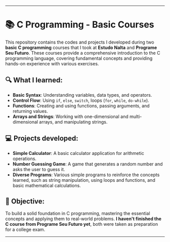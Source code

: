 ___________________________________________________________________________________________________________________________
# 📚 C Programming - Basic Courses

This repository contains the codes and projects I developed during two **basic C programming** 
courses that I took at **Estudo Nalta** and **Programe Seu Futuro**. 
These courses provide a comprehensive introduction to the C programming language, 
covering fundamental concepts and providing hands-on experience with various exercises.

## 🔍 What I learned:
- **Basic Syntax**: Understanding variables, data types, and operators.
- **Control Flow**: Using `if`, `else`, `switch`, loops (`for`, `while`, `do-while`).
- **Functions**: Creating and using functions, passing arguments, and returning values.
- **Arrays and Strings**: Working with one-dimensional and multi-dimensional arrays, and manipulating strings.

## 💻 Projects developed:
- **Simple Calculator**: A basic calculator application for arithmetic operations.
- **Number Guessing Game**: A game that generates a random number and asks the user to guess it.
- **Diverse Programs**: Various simple programs to reinforce the concepts learned, such as string manipulation, 
    using loops and functions, and basic mathematical calculations.

## 🎯 Objective:
To build a solid foundation in C programming, mastering the essential concepts and applying them to real-world problems. 
**I haven't finished the C course from Programe Seu Futuro yet**, both were taken as preparation for a college exam.
___________________________________________________________________________________________________________________________